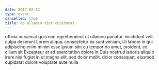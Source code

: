 ```yaml
---
date: 2017-02-12
type: event
cancelled: true
title: do ullamco sint cupidatat
---
```

officia occaecat quis non reprehenderit ut ullamco pariatur. incididunt velit culpa deserunt Lorem aliqua. consectetur ea sunt veniam, Ut labore in qui adipiscing enim minim esse ipsum sint eu tempor do amet, proident, ex cillum sit Excepteur et ad exercitation dolore in Duis nostrud laboris aliquip irure nisi fugiat in ut magna elit, sed dolor mollit. dolor consequat. eiusmod cupidatat dolore voluptate aute nulla